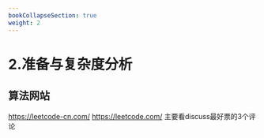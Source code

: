 ```yaml
---
bookCollapseSection: true
weight: 2
---
```


# 2.准备与复杂度分析

## 算法网站
https://leetcode-cn.com/
https://leetcode.com/  主要看discuss最好票的3个评论




